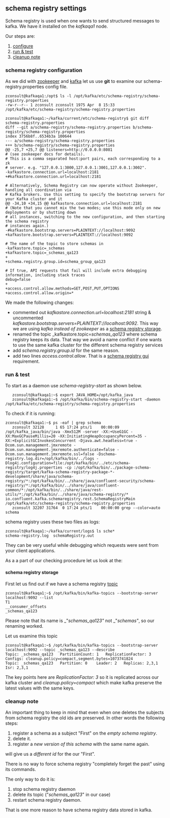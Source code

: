 ## schema registry settings

Schema registry is used when one wants to send structured messages to kafka. We have it installed on the _kafkaqa1_ node.

Our steps are:

1. [configure](#srs_flink_one)
2. [run & test](#srs_flink_two)
3. [cleanup note](#srs_flink_three)

### schema registry configuration <a name="srs_flink_one"/>

As we did with [zookeeper](./zookeeper_settings.md#zs_flink_one_one) and [kafka](./kafka_settings.md#ks_flink_one) let us use **git** to examine our schema-registry.properties config file.

    zconsult@kafkaqa1:/opt$ ls -l /opt/kafka/etc/schema-registry/schema-registry.properties 
    -rw-r--r-- 1 zconsult zconsult 1975 Apr  8 15:33 /opt/kafka/etc/schema-registry/schema-registry.properties

    zconsult@kafkaqa1:~/kafka/current/etc/schema-registry$ git diff schema-registry.properties
    diff --git a/schema-registry/schema-registry.properties b/schema-registry/schema-registry.properties
    index 3756b8f..6534b3a 100644
    --- a/schema-registry/schema-registry.properties
    +++ b/schema-registry/schema-registry.properties
    @@ -25,7 +25,7 @@ listeners=http://0.0.0.0:8081
    # (see zookeeper docs for details).
    # This is a comma separated host:port pairs, each corresponding to a zk
    # server. e.g. "127.0.0.1:3000,127.0.0.1:3001,127.0.0.1:3002".
    -kafkastore.connection.url=localhost:2181
    +#kafkastore.connection.url=localhost:2181
 
    # Alternatively, Schema Registry can now operate without Zookeeper, handling all coordination via
    # Kafka brokers. Use this setting to specify the bootstrap servers for your Kafka cluster and it
    @@ -34,10 +34,15 @@ kafkastore.connection.url=localhost:2181
    # (Note that you cannot mix the two modes; use this mode only on new deployments or by shutting down
    # all instances, switching to the new configuration, and then starting the schema registry
    # instances again.)
    -#kafkastore.bootstrap.servers=PLAINTEXT://localhost:9092
    +kafkastore.bootstrap.servers=PLAINTEXT://localhost:9092
 
    # The name of the topic to store schemas in
    -kafkastore.topic=_schemas
    +kafkastore.topic=_schemas_qa123
    +
    +schema.registry.group.id=schema_group_qa123 
 
    # If true, API requests that fail will include extra debugging information, including stack traces
    debug=false
    +
    +access.control.allow.methods=GET,POST,PUT,OPTIONS
    +access.control.allow.origin=*

We made the following changes:
* commented out _kafkastore.connection.url=localhost:2181_ string & uncommented _kafkastore.bootstrap.servers=PLAINTEXT://localhost:9092_. This way we are using _kafka instead of zookeeper_ as a [schema registry storage](#srs_flink_three).
* renamed the topic _kafkastore.topic=_schemas_qa123_ where schema registry keeps its data. That way we avoid a name conflict if one wants to use the same kafka cluster for the different schema registry services <a name="srs_blink_one"/>
* add _schema.registry.group.id_ for the same reason.
* add two lines _access.control.allow_. That is a [schema registry gui](./lenes.md) requirement.

### run & test <a name="srs_flink_two"/>

To start as a daemon use _schema-registry-start_ as shown below.
    
       zconsult@kafkaqa1:~$ export JAVA_HOME=/opt/kafka_java
       zconsult@kafkaqa1:~$ /opt/kafka/bin/schema-registry-start -daemon /opt/kafka/etc/schema-registry/schema-registry.properties 

To check if it is running:

	zconsult@kafkaqa1:~$ ps -eaf | grep schema
       zconsult 32128     1 65 17:24 pts/1    00:00:09 /opt/kafka_java/bin/java -Xmx512M -server -XX:+UseG1GC -XX:MaxGCPauseMillis=20 -XX:InitiatingHeapOccupancyPercent=35 -XX:+ExplicitGCInvokesConcurrent -Djava.awt.headless=true -Dcom.sun.management.jmxremote -Dcom.sun.management.jmxremote.authenticate=false -Dcom.sun.management.jmxremote.ssl=false -Dschema-registry.log.dir=/opt/kafka/bin/../logs -Dlog4j.configuration=file:/opt/kafka/bin/../etc/schema-registry/log4j.properties -cp :/opt/kafka/bin/../package-schema-registry/target/kafka-schema-registry-package-*-development/share/java/schema-registry/*:/opt/kafka/bin/../share/java/confluent-security/schema-registry/*:/opt/kafka/bin/../share/java/confluent-common/*:/opt/kafka/bin/../share/java/rest-utils/*:/opt/kafka/bin/../share/java/schema-registry/* io.confluent.kafka.schemaregistry.rest.SchemaRegistryMain /opt/kafka/etc/schema-registry/schema-registry.properties
       zconsult 32207 31764  0 17:24 pts/1    00:00:00 grep --color=auto schema

schema registry uses these two files as logs:

    zconsult@kafkaqa1:~/kafka/current/logs$ ls sche*
    schema-registry.log  schemaRegistry.out
 
They can be very useful while debugging which requests were sent from your client applications.

As a a part of our checking procedure let us look at the:

#### schema registry storage <a name="srs_flink_three"/>

First let us find out if we have a schema registry [topic](#srs_blink_one) 

    zconsult@kafkaqa1:~$ /opt/kafka/bin/kafka-topics --bootstrap-server localhost:9092 --list
    T1
    __consumer_offsets
    _schemas_qa123

Please note that its  name is _"_schemas_qa123"_ not _"_schemas"_, so our renaming worked.

Let us examine this topic

    zconsult@kafkaqa1:~$ /opt/kafka/bin/kafka-topics --bootstrap-server localhost:9092 --topic _schemas_qa123 --describe
    Topic: _schemas_qa123	PartitionCount: 1	ReplicationFactor: 3	Configs: cleanup.policy=compact,segment.bytes=1073741824
	Topic: _schemas_qa123	Partition: 0	Leader: 2	Replicas: 2,3,1	Isr: 2,3,1

The key points here are _ReplicationFactor: 3_ so it is replicated across our kafka cluster and _cleanup.policy=compact_ which make kafka preserve the latest values with the same keys.

### cleanup note <a name="srs_flink_three"/>

An important thing to keep in mind that even when one deletes the subjects from schema registry the old ids are preserved.
In other words the following steps: 

1. register a schema as a subject "First" on the *empty schema registry*.
2. delete it.
3. register a _new version of this schema_ with the same name again.

will give us a _different id_ for the our "First". 

There is no way to force schema registry "completely forget the past" using its commands.

The only way to do it is:
1. stop schema registry daemon
2. delete its topic ("_schemas_qa123_" in our case)
3. restart schema registry daemon.

That is one more reason to have schema registry data stored in kafka.

